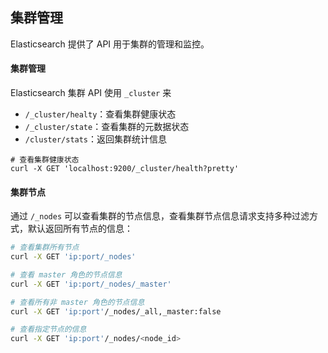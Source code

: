 ## 集群管理

Elasticsearch 提供了 API 用于集群的管理和监控。

#### 集群管理

Elasticsearch 集群 API 使用 `_cluster` 来

- `/_cluster/healty`：查看集群健康状态
- `/_cluster/state`：查看集群的元数据状态
- `/cluster/stats`：返回集群统计信息

```shell
# 查看集群健康状态
curl -X GET 'localhost:9200/_cluster/health?pretty'
```



#### 集群节点

通过 `/_nodes`  可以查看集群的节点信息，查看集群节点信息请求支持多种过滤方式，默认返回所有节点的信息：

```sh
# 查看集群所有节点
curl -X GET 'ip:port/_nodes'

# 查看 master 角色的节点信息
curl -X GET 'ip:port/_nodes/_master'

# 查看所有非 master 角色的节点信息
curl -X GET 'ip:port'/_nodes/_all,_master:false

# 查看指定节点的信息
curl -X GET 'ip:port'/_nodes/<node_id>
```



### 